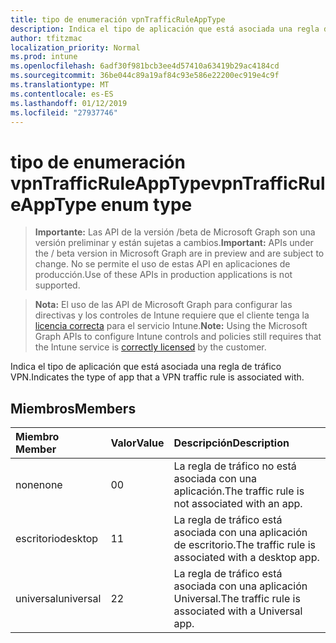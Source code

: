```yaml
---
title: tipo de enumeración vpnTrafficRuleAppType
description: Indica el tipo de aplicación que está asociada una regla de tráfico VPN.
author: tfitzmac
localization_priority: Normal
ms.prod: intune
ms.openlocfilehash: 6adf30f981bcb3ee4d57410a63419b29ac4184cd
ms.sourcegitcommit: 36be044c89a19af84c93e586e22200ec919e4c9f
ms.translationtype: MT
ms.contentlocale: es-ES
ms.lasthandoff: 01/12/2019
ms.locfileid: "27937746"
---
```

# <a name="vpntrafficruleapptype-enum-type"></a><span data-ttu-id="1b4a7-103">tipo de enumeración vpnTrafficRuleAppType</span><span class="sxs-lookup"><span data-stu-id="1b4a7-103">vpnTrafficRuleAppType enum type</span></span>

> <span data-ttu-id="1b4a7-104">**Importante:** Las API de la versión /beta de Microsoft Graph son una versión preliminar y están sujetas a cambios.</span><span class="sxs-lookup"><span data-stu-id="1b4a7-104">**Important:** APIs under the / beta version in Microsoft Graph are in preview and are subject to change.</span></span> <span data-ttu-id="1b4a7-105">No se permite el uso de estas API en aplicaciones de producción.</span><span class="sxs-lookup"><span data-stu-id="1b4a7-105">Use of these APIs in production applications is not supported.</span></span>

> <span data-ttu-id="1b4a7-106">**Nota:** El uso de las API de Microsoft Graph para configurar las directivas y los controles de Intune requiere que el cliente tenga la [licencia correcta](https://go.microsoft.com/fwlink/?linkid=839381) para el servicio Intune.</span><span class="sxs-lookup"><span data-stu-id="1b4a7-106">**Note:** Using the Microsoft Graph APIs to configure Intune controls and policies still requires that the Intune service is [correctly licensed](https://go.microsoft.com/fwlink/?linkid=839381) by the customer.</span></span>

<span data-ttu-id="1b4a7-107">Indica el tipo de aplicación que está asociada una regla de tráfico VPN.</span><span class="sxs-lookup"><span data-stu-id="1b4a7-107">Indicates the type of app that a VPN traffic rule is associated with.</span></span>
## <a name="members"></a><span data-ttu-id="1b4a7-108">Miembros</span><span class="sxs-lookup"><span data-stu-id="1b4a7-108">Members</span></span>
|<span data-ttu-id="1b4a7-109">Miembro	</span><span class="sxs-lookup"><span data-stu-id="1b4a7-109">Member</span></span>|<span data-ttu-id="1b4a7-110">Valor</span><span class="sxs-lookup"><span data-stu-id="1b4a7-110">Value</span></span>|<span data-ttu-id="1b4a7-111">Descripción</span><span class="sxs-lookup"><span data-stu-id="1b4a7-111">Description</span></span>|
|:---|:---|:---|
|<span data-ttu-id="1b4a7-112">none</span><span class="sxs-lookup"><span data-stu-id="1b4a7-112">none</span></span>|<span data-ttu-id="1b4a7-113">0</span><span class="sxs-lookup"><span data-stu-id="1b4a7-113">0</span></span>|<span data-ttu-id="1b4a7-114">La regla de tráfico no está asociada con una aplicación.</span><span class="sxs-lookup"><span data-stu-id="1b4a7-114">The traffic rule is not associated with an app.</span></span>|
|<span data-ttu-id="1b4a7-115">escritorio</span><span class="sxs-lookup"><span data-stu-id="1b4a7-115">desktop</span></span>|<span data-ttu-id="1b4a7-116">1</span><span class="sxs-lookup"><span data-stu-id="1b4a7-116">1</span></span>|<span data-ttu-id="1b4a7-117">La regla de tráfico está asociada con una aplicación de escritorio.</span><span class="sxs-lookup"><span data-stu-id="1b4a7-117">The traffic rule is associated with a desktop app.</span></span>|
|<span data-ttu-id="1b4a7-118">universal</span><span class="sxs-lookup"><span data-stu-id="1b4a7-118">universal</span></span>|<span data-ttu-id="1b4a7-119">2</span><span class="sxs-lookup"><span data-stu-id="1b4a7-119">2</span></span>|<span data-ttu-id="1b4a7-120">La regla de tráfico está asociada con una aplicación Universal.</span><span class="sxs-lookup"><span data-stu-id="1b4a7-120">The traffic rule is associated with a Universal app.</span></span>|





